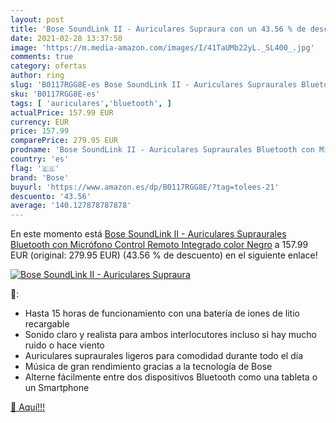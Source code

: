 ```yaml
---
layout: post
title: 'Bose SoundLink II - Auriculares Supraura con un 43.56 % de descuento'
date: 2021-02-28 13:37:50
image: 'https://m.media-amazon.com/images/I/41TaUMb22yL._SL400_.jpg'
comments: true
category: ofertas
author: ring
slug: 'B0117RGG8E-es Bose SoundLink II - Auriculares Supraurales Bluetooth con...'
sku: 'B0117RGG8E-es'
tags: [ 'auriculares','bluetooth', ]
actualPrice: 157.99 EUR
currency: EUR
price: 157.99
comparePrice: 279.95 EUR
prodname: 'Bose SoundLink II - Auriculares Supraurales Bluetooth con Micrófono  Control Remoto Integrado  color Negro'
country: 'es'
flag: '🇪🇸'
brand: 'Bose'
buyurl: 'https://www.amazon.es/dp/B0117RGG8E/?tag=tolees-21'
descuento: '43.56'
average: '140.127878787878'
---
```


En este momento está [Bose SoundLink II - Auriculares Supraurales Bluetooth con Micrófono  Control Remoto Integrado  color Negro](https://www.amazon.es/dp/B0117RGG8E/?tag=tolees-21) a 157.99 EUR (original: 279.95 EUR) (43.56 %  de descuento) en el siguiente enlace!

[![Bose SoundLink II - Auriculares Supraura](https://m.media-amazon.com/images/I/41TaUMb22yL._SL400_.jpg)](https://www.amazon.es/dp/B0117RGG8E/?tag=tolees-21)

🔎:

- Hasta 15 horas de funcionamiento con una batería de iones de litio recargable
- Sonido claro y realista para ambos interlocutores incluso si hay mucho ruido o hace viento
- Auriculares supraurales ligeros para comodidad durante todo el día
- Música de gran rendimiento gracias a la tecnología de Bose
- Alterne fácilmente entre dos dispositivos Bluetooth como una tableta o un Smartphone

[🛒 Aquí!!!](https://www.amazon.es/dp/B0117RGG8E/?tag=tolees-21)
